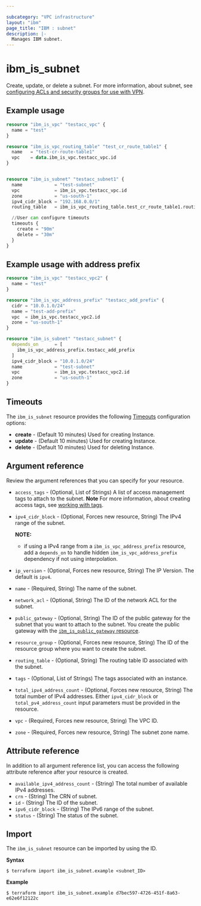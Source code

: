 ```yaml
---

subcategory: "VPC infrastructure"
layout: "ibm"
page_title: "IBM : subnet"
description: |-
  Manages IBM subnet.
---
```


# ibm_is_subnet
Create, update, or delete a subnet. For more information, about subnet, see [configuring ACLs and security groups for use with VPN](https://cloud.ibm.com/docs/vpc?topic=vpc-acls-security-groups-vpn).


## Example usage

```terraform
resource "ibm_is_vpc" "testacc_vpc" {
  name = "test"
}

resource "ibm_is_vpc_routing_table" "test_cr_route_table1" {
  name   = "test-cr-route-table1"
  vpc    = data.ibm_is_vpc.testacc_vpc.id
}


resource "ibm_is_subnet" "testacc_subnet1" {
  name            = "test-subnet"
  vpc             = ibm_is_vpc.testacc_vpc.id
  zone            = "us-south-1"
  ipv4_cidr_block = "192.168.0.0/1"
  routing_table   = ibm_is_vpc_routing_table.test_cr_route_table1.routing_table  

  //User can configure timeouts
  timeouts {
    create = "90m"
    delete = "30m"
  }
}
```

## Example usage with address prefix
```terraform
resource "ibm_is_vpc" "testacc_vpc2" {
  name = "test"
}

resource "ibm_is_vpc_address_prefix" "testacc_add_prefix" {
  cidr = "10.0.1.0/24"
  name = "test-add-prefix"
  vpc  = ibm_is_vpc.testacc_vpc2.id
  zone = "us-south-1"
}

resource "ibm_is_subnet" "testacc_subnet" {
  depends_on      = [
    ibm_is_vpc_address_prefix.testacc_add_prefix
  ]
  ipv4_cidr_block = "10.0.1.0/24"
  name            = "test-subnet"
  vpc             = ibm_is_vpc.testacc_vpc2.id
  zone            = "us-south-1"
}
```


## Timeouts
The `ibm_is_subnet` resource provides the following [Timeouts](https://www.terraform.io/docs/language/resources/syntax.html) configuration options:

- **create** - (Default 10 minutes) Used for creating Instance.
- **update** - (Default 10 minutes) Used for creating Instance.
- **delete** - (Default 10 minutes) Used for deleting Instance.


## Argument reference
Review the argument references that you can specify for your resource. 

- `access_tags`  - (Optional, List of Strings) A list of access management tags to attach to the subnet. **Note** For more information, about creating access tags, see [working with tags](https://cloud.ibm.com/docs/account?topic=account-tag).
- `ipv4_cidr_block` - (Optional, Forces new resource, String) The IPv4 range of the subnet.

  **NOTE:**
    - if using a IPv4 range from a `ibm_is_vpc_address_prefix` resource, add a `depends_on` to handle hidden `ibm_is_vpc_address_prefix` dependency if not using interpolation.

- `ip_version` - (Optional, Forces new resource, String) The IP Version. The default is `ipv4`.
- `name` - (Required, String) The name of the subnet.
- `network_acl` - (Optional, String) The ID of the network ACL for the subnet.
- `public_gateway` - (Optional, String) The ID of the public gateway for the subnet that you want to attach to the subnet. You create the public gateway with the [`ibm_is_public_gateway` resource](#provider-public-gateway).
- `resource_group` - (Optional, Forces new resource, String) The ID of the resource group where you want to create the subnet.
- `routing_table` - (Optional, String) The routing table ID associated with the subnet.
- `tags`  - (Optional, List of Strings) The tags associated with an instance.
- `total_ipv4_address_count` - (Optional, Forces new resource, String) The total number of IPv4 addresses. Either `ipv4_cidr_block` or `total_pv4_address_count` input parameters must be provided in the resource.
- `vpc` - (Required, Forces new resource, String) The VPC ID.
- `zone` - (Required, Forces new resource, String) The subnet zone name.


## Attribute reference
In addition to all argument reference list, you can access the following attribute reference after your resource is created.

- `available_ipv4_address_count` - (String) The total number of available IPv4 addresses.
- `crn` - (String) The CRN of subnet.
- `id` - (String) The ID of the subnet.
- `ipv6_cidr_block` - (String) The IPv6 range of the subnet.
- `status` - (String) The status of the subnet.

## Import
The `ibm_is_subnet` resource can be imported by using the ID. 

**Syntax**

```
$ terraform import ibm_is_subnet.example <subnet_ID>
```

**Example**

```
$ terraform import ibm_is_subnet.example d7bec597-4726-451f-8a63-e62e6f12122c
```
